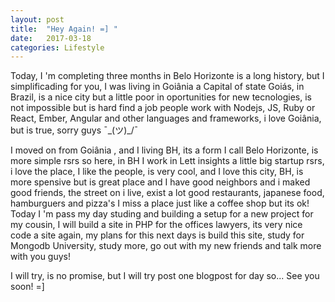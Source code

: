 ```yaml
---
layout: post
title:  "Hey Again! =] "
date:   2017-03-18
categories: Lifestyle
---
```



Today, I 'm completing three months in Belo Horizonte is a long history, but I simplificading for you, I was living in Goiânia a Capital of state Goiás, in Brazil, is a nice city but a little poor in oportunities for new tecnologies, is not impossible but is hard find a job  people work with Nodejs, JS, Ruby or React, Ember, Angular and other languages and frameworks, i love Goiânia, but is true,
sorry guys ¯\_(ツ)_/¯

I moved on from Goiânia , and I living BH, its a form I call Belo Horizonte, is more simple rsrs so here, in BH I work in Lett insights a little big startup rsrs, i love the place, I like the people, is very cool,
and I love this city, BH, is more spensive but is great place and I have good neighbors and i  maked good friends, the street on i live, exist a lot good restaurants, japanese food, hamburguers and pizza's I miss a place just like a coffee shop but its ok!
Today I 'm pass my day studing and building a setup for a new project for my cousin, I will build a site in PHP for the offices lawyers, its very nice code a site again, my plans for this next days is build this site, study for Mongodb University, study more, go out with my new friends and talk more with you guys!

I will try, is no promise, but I  will try post one blogpost for day
so...
See you soon! =]   
